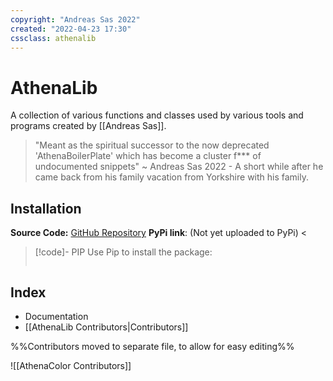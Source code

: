 ```yaml
---
copyright: "Andreas Sas 2022"
created: "2022-04-23 17:30"
cssclass: athenalib
---
```


# AthenaLib
A collection of various functions and classes used by various tools and programs created by [[Andreas Sas]]. 

> "Meant as the spiritual successor to the now deprecated 'AthenaBoilerPlate' which has become a cluster f*** of undocumented snippets"
~ Andreas Sas 2022 - A short while after he came back from his family vacation from Yorkshire with his family.

## Installation
**Source Code:** [GitHub Repository](https://github.com/DirectiveAthena/VerSC-AthenaLib)
**PyPi link**: <span class="red"/>(Not yet uploaded to PyPi) <

> [!code]- PIP
> Use Pip to install the package:
> ```bash
> ```

## Index
- Documentation
- [[AthenaLib Contributors|Contributors]]

%%Contributors moved to separate file, to allow for easy editing%%

![[AthenaColor Contributors]]